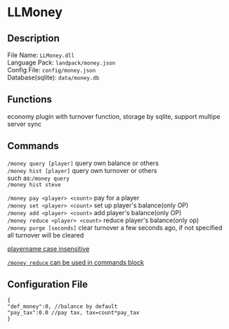 # LLMoney
## Description
File Name: `LLMoney.dll`  
Language Pack: `landpack/money.json`  
Config File: `config/money.json`  
Database(sqlite): `data/money.db` 

## Functions
economy plugin with turnover function, storage by sqlite, support multipe server sync

## Commands
`/money query [player]` query own balance or others  
`/money hist [player]` query own turnover or others  
such as:`/money query`  
`/money hist steve`

`/money pay <player> <count>` pay for a player  
`/money set <player> <count>` set up player's balance(only OP)  
`/money add <player> <count>` add player's balance(only OP)  
`/money reduce <player> <count>` reduce player's balance(only op)  
`/money purge [seconds]` clear turnover a few seconds ago, if not specified all turnover will be cleared  

<u>playername case insensitive</u>  

<u>`/money reduce` can be used in commands block</u>

## Configuration File
```
{
"def_money":0, //balance by default
"pay_tax":0.0 //pay tax, tax=count*pay_tax
}
```